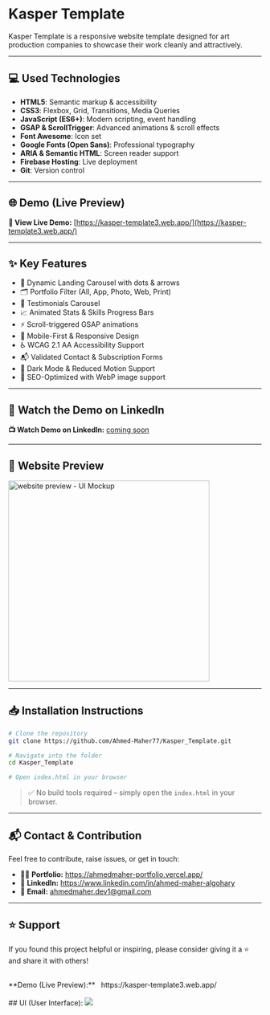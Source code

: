 # Kasper Template
Kasper Template is a responsive website template designed for art production companies to showcase their work cleanly and attractively.

---

## 💻 Used Technologies

- **HTML5**: Semantic markup & accessibility
- **CSS3**: Flexbox, Grid, Transitions, Media Queries
- **JavaScript (ES6+)**: Modern scripting, event handling
- **GSAP & ScrollTrigger**: Advanced animations & scroll effects
- **Font Awesome**: Icon set
- **Google Fonts (Open Sans)**: Professional typography
- **ARIA & Semantic HTML**: Screen reader support
- **Firebase Hosting**: Live deployment
- **Git**: Version control

---

## 🌐 Demo (Live Preview)

**🔗 View Live Demo:** [https://kasper-template3.web.app/](https://kasper-template3.web.app/)

---

## ✨ Key Features

- 🎨 Dynamic Landing Carousel with dots & arrows
- 🗂️ Portfolio Filter (All, App, Photo, Web, Print)
- 💬 Testimonials Carousel
- 📈 Animated Stats & Skills Progress Bars
- ⚡ Scroll-triggered GSAP animations
- 📱 Mobile-First & Responsive Design
- ♿ WCAG 2.1 AA Accessibility Support
- 📬 Validated Contact & Subscription Forms
- 🌙 Dark Mode & Reduced Motion Support
- 🚀 SEO-Optimized with WebP image support

---

## 🎥 Watch the Demo on LinkedIn

**📺 Watch Demo on LinkedIn:** [coming soon]()

---

## 👀 Website Preview
<a href="https://kasper-template3.web.app/" title="demo">
  <img src="https://github.com/user-attachments/assets/91c78e20-4d2d-41b7-855e-61baa0c60a04" alt="website preview - UI Mockup" width="400">
</a>

---

## 📥 Installation Instructions

```bash
# Clone the repository
git clone https://github.com/Ahmed-Maher77/Kasper_Template.git

# Navigate into the folder
cd Kasper_Template

# Open index.html in your browser
```
> ✅ No build tools required – simply open the ```index.html``` in your browser.

---

## 📬 Contact & Contribution
Feel free to contribute, raise issues, or get in touch:
- 🧑‍💻 **Portfolio:** <a href="https://ahmedmaher-portfolio.vercel.app/" title="See My Portfolio">https://ahmedmaher-portfolio.vercel.app/</a>
- 🔗 **LinkedIn:** <a href="https://www.linkedin.com/in/ahmed-maher-algohary" title="Contact via LinkedIn">https://www.linkedin.com/in/ahmed-maher-algohary</a>
- 📧 **Email:** <a href="mailto:ahmedmaher.dev1@gmail.com" title="Contact via Email">ahmedmaher.dev1@gmail.com</a>

---

## ⭐ Support

If you found this project helpful or inspiring, please consider giving it a ⭐ and share it with others!




<br>
**Demo (Live Preview):** &nbsp; https://kasper-template3.web.app/
<br><br>
## UI (User Interface):
<img src="https://github.com/Ahmed-Maher77/Kasper_Template/assets/112467034/02642cc6-8f74-4502-993c-606482432549" />
